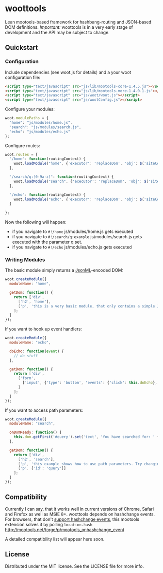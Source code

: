 woottools
=========

Lean mootools-based framework for hashbang-routing and JSON-based DOM definitions.
_Important:_ woottools is in a very early stage of development and the API may be subject to change.

## Quickstart

### Configuration

Include dependencies (see woot.js for details) and a your woot configuration file:
``` html
<script type="text/javascript" src="js/lib/mootools-core-1.4.5.js"></script>
<script type="text/javascript" src="js/lib/mootools-more-1.4.0.1.js"></script>
<script type="text/javascript" src="js/woot/woot.js"></script>
<script type="text/javascript" src="js/wootConfig.js"></script>
```

Configure your modules:
``` javascript
woot.modulePaths = {
  "home": "js/modules/home.js",
  "search": "js/modules/search.js",
  "echo": "js/modules/echo.js"
};
```

Configure routes:
``` javascript
woot.routes = {
  "/home": function(routingContext) {
    woot.loadModule("home", {'executor': 'replaceDom', 'obj': $('siteContent')});
  },

  "/search/q:[0-9a-z]": function(routingContext) {
    woot.loadModule("search", {'executor': 'replaceDom', 'obj': $('siteContent'), 'routingContext': routingContext});
  },

  "/echo": function(routingContext) {
    woot.loadModule("echo", {'executor': 'replaceDom', 'obj': $('siteContent')});
  }
        
};
```

Now the following will happen:
* if you navigate to `#!/home` js/modules/home.js gets executed
* if you navigate to `#!/search/q:example` js/modules/search.js gets executed with the parameter q set.
* if you navigate to `#!/echo` js/modules/echo.js gets executed

### Writing Modules

The basic module simply returns a [JsonML](http://jsonml.org)-encoded DOM:
``` javascript
woot.createModule({
  moduleName: "home",

  getDom: function() {
    return ['div',
      ['h2', 'home'],
      ['p', 'this is a very basic module, that only contains a simple JsonML-encoded DOM tree.']
    ];
  }
});
```

If you want to hook up event handlers:
``` javascript
woot.createModule({
  moduleName: "echo",

  doEcho: function(event) {
    // do stuff
  },

  getDom: function() {
    return ['div',
      ['form',
        ['input', {'type': 'button', 'events': {'click': this.doEcho}, 'value': 'echo!'}],
      ]
    ];
  }
});
```

If you want to access path parameters:
``` javascript
woot.createModule({
  moduleName: "search",

  onDomReady: function() {
    this.dom.getFirst('#query').set('text', 'You have searched for: ' + this.routingContext.q);
  },

  getDom: function() {
    return ['div',
      ['h2', 'search'],
      ['p', 'this example shows how to use path parameters. Try changing it in the URL.'],
      ['p', {'id': 'query'}]
    ];
  }
});
```

## Compatibility

Currently I can say, that it works well in current versions of Chrome, Safari and Firefox as well as MSIE 8+.
woottools depends on hashchange events. For browsers, that don't [support hashchange events](http://caniuse.com/hashchange),
this mootools extension solves it by polling `location.hash`: http://mootools.net/forge/p/mootools_onhashchange_event

A detailed compatibility list will appear here soon.


## License

Distributed under the MIT license. See the LICENSE file for more info.
